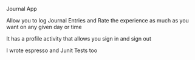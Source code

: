 Journal App

Allow you to log Journal Entries and Rate the experience as much as you want on any given day or time

It has a profile activity that allows you sign in and sign out

I wrote espresso and Junit Tests too